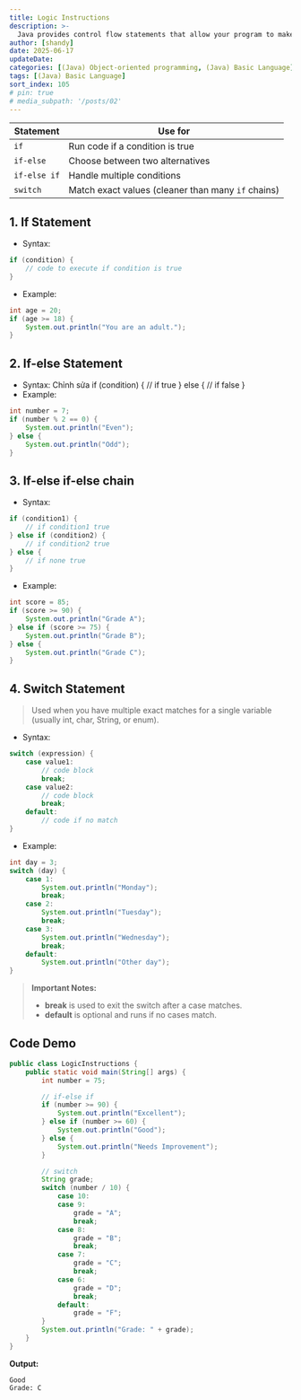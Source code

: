```yaml
---
title: Logic Instructions
description: >-
  Java provides control flow statements that allow your program to make decisions and execute different **blocks of code** based on conditions.
author: [shandy]
date: 2025-06-17
updateDate: 
categories: [(Java) Object-oriented programming, (Java) Basic Language]
tags: [(Java) Basic Language]
sort_index: 105
# pin: true
# media_subpath: '/posts/02'
---
```


| Statement    | Use for                                            |
| ------------ | -------------------------------------------------- |
| `if`         | Run code if a condition is true                    |
| `if-else`    | Choose between two alternatives                    |
| `if-else if` | Handle multiple conditions                         |
| `switch`     | Match exact values (cleaner than many `if` chains) |

## 1. If Statement
- Syntax:
```java
if (condition) {
    // code to execute if condition is true
}
```
- Example:
```java
int age = 20;
if (age >= 18) {
    System.out.println("You are an adult.");
}
```
## 2. If-else Statement
- Syntax:
Chỉnh sửa
if (condition) {
    // if true
} else {
    // if false
}
- Example:
```java
int number = 7;
if (number % 2 == 0) {
    System.out.println("Even");
} else {
    System.out.println("Odd");
}
```
## 3. If-else if-else chain
- Syntax:
```java
if (condition1) {
    // if condition1 true
} else if (condition2) {
    // if condition2 true
} else {
    // if none true
}
```
- Example:
```java
int score = 85;
if (score >= 90) {
    System.out.println("Grade A");
} else if (score >= 75) {
    System.out.println("Grade B");
} else {
    System.out.println("Grade C");
}
```
## 4. Switch Statement
> Used when you have multiple exact matches for a single variable (usually int, char, String, or enum).

- Syntax:
```java
switch (expression) {
    case value1:
        // code block
        break;
    case value2:
        // code block
        break;
    default:
        // code if no match
}
```
- Example:
```java
int day = 3;
switch (day) {
    case 1:
        System.out.println("Monday");
        break;
    case 2:
        System.out.println("Tuesday");
        break;
    case 3:
        System.out.println("Wednesday");
        break;
    default:
        System.out.println("Other day");
}
```
> **Important Notes:**
> - **break** is used to exit the switch after a case matches.
> - **default** is optional and runs if no cases match.

## Code Demo

```java
public class LogicInstructions {
    public static void main(String[] args) {
        int number = 75;

        // if-else if
        if (number >= 90) {
            System.out.println("Excellent");
        } else if (number >= 60) {
            System.out.println("Good");
        } else {
            System.out.println("Needs Improvement");
        }

        // switch
        String grade;
        switch (number / 10) {
            case 10:
            case 9:
                grade = "A";
                break;
            case 8:
                grade = "B";
                break;
            case 7:
                grade = "C";
                break;
            case 6:
                grade = "D";
                break;
            default:
                grade = "F";
        }
        System.out.println("Grade: " + grade);
    }
}
```
**Output:**

```console
Good
Grade: C
```